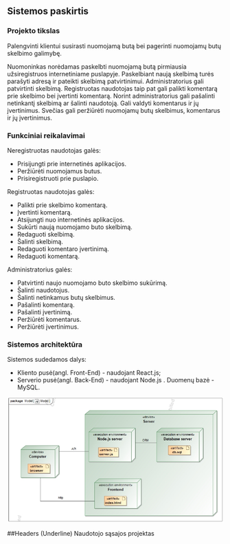 ## Sistemos paskirtis

### Projekto tikslas
Palengvinti klientui susirasti nuomojamą butą bei pagerinti nuomojamų butų skelbimo galimybę.

Nuomoninkas norėdamas paskelbti nuomojamą butą pirmiausia užsiregistruos internetiniame puslapyje. Paskelbiant naują skelbimą turės parašyti adresą ir pateikti skelbimą patvirtinimui. Administratorius gali patvirtinti skelbimą. Registruotas naudotojas taip pat gali palikti komentarą prie skelbimo bei įvertinti komentarą. Norint administratorius gali pašalinti netinkantį skelbimą ar šalinti naudotoją. Gali valdyti komentarus ir jų įvertinimus. Svečias gali peržiūrėti nuomojamų butų skelbimus, komentarus ir jų įvertinimus.
### Funkciniai reikalavimai

Neregistruotas naudotojas galės:
- Prisijungti prie internetinės aplikacijos.
- Peržiūrėti nuomojamus butus.
- Prisiregistruoti prie puslapio.

Registruotas naudotojas galės:
- Palikti prie skelbimo komentarą.
- Įvertinti komentarą.
- Atsijungti nuo internetinės aplikacijos.
- Sukūrti naują nuomojamo buto skelbimą.
- Redaguoti skelbimą.
- Šalinti skelbimą.
- Redaguoti komentaro įvertinimą.
- Redaguoti komentarą.

Administratorius galės:
- Patvirtinti naujo nuomojamo buto skelbimo sukūrimą.
- Šalinti naudotojus.
- Šalinti netinkamus butų skelbimus.
- Pašalinti komentarą.
- Pašalinti įvertinimą.
- Peržiūrėti komentarus.
- Peržiūrėti įvertinimus.

### Sistemos architektūra

Sistemos sudedamos dalys:
- Kliento pusė(angl. Front-End) - naudojant React.js;
- Serverio pusė(angl. Back-End) - naudojant Node.js . Duomenų bazė - MySQL.

![alt text](https://github.com/Adomcikas/Rental-managment-system/blob/main/DeploymentDiagrama.jpg?raw=true)

##Headers (Underline)
Naudotojo sąsajos projektas
